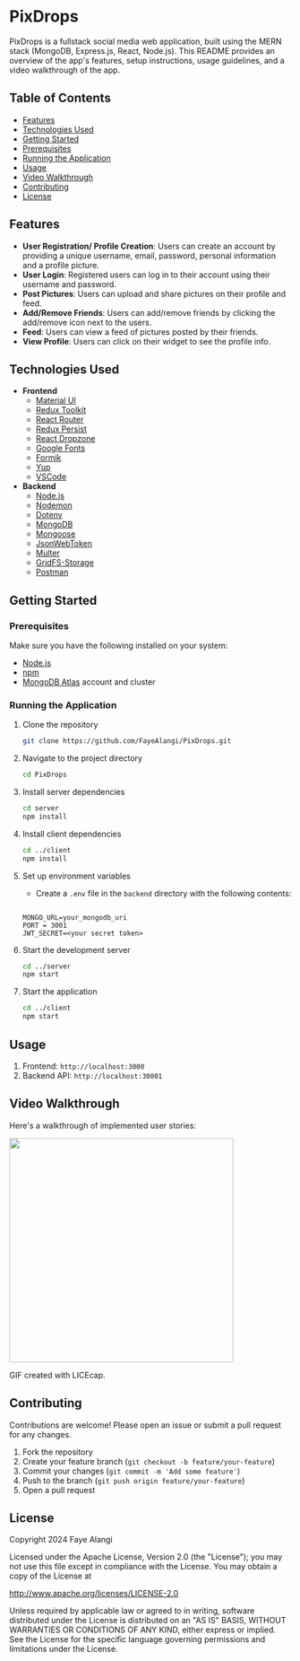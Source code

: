 # PixDrops

PixDrops is a fullstack social media web application, built using the MERN stack (MongoDB, Express.js, React, Node.js). This README provides an overview of the app's features, setup instructions, usage guidelines, and a video walkthrough of the app.

## Table of Contents

- [Features](#features)
- [Technologies Used](#technologies-used)
- [Getting Started](#getting-started)
- [Prerequisites](#prerequisites)
- [Running the Application](#running-the-application)
- [Usage](#usage)
- [Video Walkthrough](#videowalkthrough)
- [Contributing](#contributing)
- [License](#license)

## Features

- **User Registration/ Profile Creation**: Users can create an account by providing a unique username, email, password, personal information and a profile picture.
- **User Login**: Registered users can log in to their account using their username and password.
- **Post Pictures**: Users can upload and share pictures on their profile and feed.
- **Add/Remove Friends**: Users can add/remove friends by clicking the add/remove icon next to the users.
- **Feed**: Users can view a feed of pictures posted by their friends.
- **View Profile**: Users can click on their widget to see the profile info.

## Technologies Used

- **Frontend**
  - [Material UI](https://mui.com/material-ui/getting-started/overview/)
  - [Redux Toolkit](https://redux-toolkit.js.org/introduction/getting-started)
  - [React Router](https://reactrouter.com/en/v6.3.0/getting-started/overview)
  - [Redux Persist](https://github.com/rt2zz/redux-persist)
  - [React Dropzone](https://react-dropzone.js.org/)
  - [Google Fonts](https://fonts.google.com/)
  - [Formik](https://formik.org/docs/overview)
  - [Yup](https://github.com/jquense/yup)
  - [VSCode](https://code.visualstudio.com/download)
- **Backend**
  - [Node.js](https://nodejs.org/en/download/)
  - [Nodemon](https://github.com/remy/nodemon)
  - [Dotenv](https://github.com/motdotla/dotenv)
  - [MongoDB](https://www.mongodb.com/)
  - [Mongoose](https://github.com/Automattic/mongoose)
  - [JsonWebToken](https://github.com/auth0/node-jsonwebtoken)
  - [Multer](https://github.com/expressjs/multer)
  - [GridFS-Storage](https://github.com/devconcept/multer-gridfs-storage)
  - [Postman](https://www.postman.com/)

## Getting Started

### Prerequisites

Make sure you have the following installed on your system:

- [Node.js](https://nodejs.org/)
- [npm](https://www.npmjs.com/)
- [MongoDB Atlas](https://www.mongodb.com/cloud/atlas) account and cluster

### Running the Application

1. Clone the repository
   ```sh
   git clone https://github.com/FayeAlangi/PixDrops.git
   ```
2. Navigate to the project directory
   ```sh
   cd PixDrops
   ```
3. Install server dependencies
   ```sh
   cd server
   npm install
   ```
4. Install client dependencies
   ```sh
   cd ../client
   npm install
   ```
5. Set up environment variables

   - Create a `.env` file in the `backend` directory with the following contents:

   ```.env

   MONGO_URL=your_mongodb_uri
   PORT = 3001
   JWT_SECRET=<your secret token>
   ```

6. Start the development server
   ```sh
   cd ../server
   npm start
   ```
7. Start the application
   ```sh
   cd ../client
   npm start
   ```

## Usage

1. Frontend: `http://localhost:3000`
2. Backend API: `http://localhost:30001`

## Video Walkthrough

Here's a walkthrough of implemented user stories:

<img src="Walkthrough.gif" width=400><br>

GIF created with LICEcap.

## Contributing

Contributions are welcome! Please open an issue or submit a pull request for any changes.

1. Fork the repository
2. Create your feature branch (`git checkout -b feature/your-feature`)
3. Commit your changes (`git commit -m 'Add some feature'`)
4. Push to the branch (`git push origin feature/your-feature`)
5. Open a pull request

## License

Copyright 2024 Faye Alangi

Licensed under the Apache License, Version 2.0 (the "License");
you may not use this file except in compliance with the License.
You may obtain a copy of the License at

http://www.apache.org/licenses/LICENSE-2.0

Unless required by applicable law or agreed to in writing, software
distributed under the License is distributed on an "AS IS" BASIS,
WITHOUT WARRANTIES OR CONDITIONS OF ANY KIND, either express or implied.
See the License for the specific language governing permissions and
limitations under the License.
